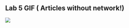 ## Lab 5 GIF ( Articles without network!)
<img src='https://github.com/ShanuA123/CS388/blob/master/Lab5/Lab5_GIF.gif' />
